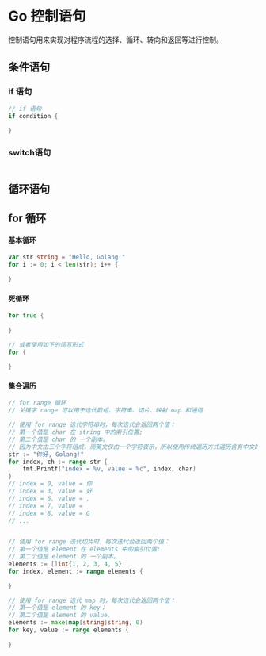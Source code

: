 # Go 控制语句

控制语句用来实现对程序流程的选择、循环、转向和返回等进行控制。

## 条件语句

### if 语句

```go
// if 语句
if condition {
    
}
```

### switch语句

```go

```

## 循环语句

## for 循环

#### 基本循环

```go
var str string = "Hello, Golang!"
for i := 0; i < len(str); i++ {
    
}
```

#### 死循环

```Go
for true {
    
}

// 或者使用如下的简写形式
for {
    
}
```

#### 集合遍历

```go
// for range 循环
// 关键字 range 可以用于迭代数组、字符串、切片、映射 map 和通道

// 使用 for range 迭代字符串时，每次迭代会返回两个值：
// 第一个值是 char 在 string 中的索引位置;
// 第二个值是 char 的 一个副本。
// 因为中文由三个字符组成，而英文仅由一个字符表示，所以使用传统遍历方式遍历含有中文的字符串很容易会出现乱码的情况
str := "你好, Golang!"
for index, ch := range str {
    fmt.Printf("index = %v, value = %c", index, char)
}
// index = 0, value = 你
// index = 3, value = 好
// index = 6, value = ,
// index = 7, value =  
// index = 8, value = G
// ...


// 使用 for range 迭代切片时，每次迭代会返回两个值：
// 第一个值是 element 在 elements 中的索引位置;
// 第二个值是 element 的 一个副本。
elements := []int{1, 2, 3, 4, 5}
for index, element := range elements {
    
}

// 使用 for range 迭代 map 时，每次迭代会返回两个值：
// 第一个值是 element 的 key；
// 第二个值是 element 的 value。
elements := make(map[string]string, 0)
for key, value := range elements {
    
}
```